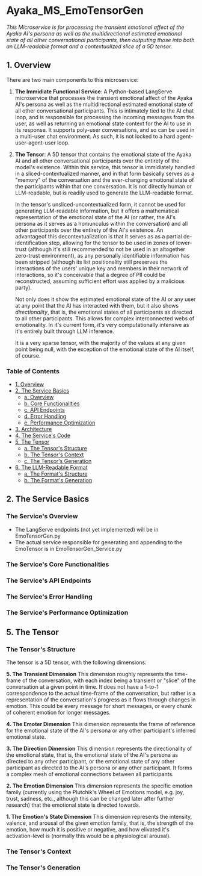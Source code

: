# Ayaka_MS_EmoTensorGen
_This Microservice is for processing the transient emotional affect of the Ayaka AI's persona as well as the multidirectional estimated emotional state of all other conversational participants, then outputing those into both an LLM-readable format and a contextualized slice of a 5D tensor._

## 1. Overview

There are two main components to this microservice:

1. **The Immidiate Functional Service**: A Python-based LangServe microservice that processes the transient emotional affect of the Ayaka AI's persona as well as the multidirectional estimated emotional state of all other conversational participants. This is intimately tied to the AI chat loop, and is responsible for processing the incoming messages from the user, as well as returning an emotional state context for the AI to use in its response. It supports poly-user conversations, and so can be used in a multi-user chat environment. As such, it is not locked to a hard agent-user-agent-user loop.

2. **The Tensor**: A 5D tensor that contains the emotional state of the Ayaka AI and all other conversational participants over the entirety of the model's existence. Within this service, this tensor is immidiately handled in a sliced-contextualized manner, and in that form basically serves as a "memory" of the conversation and the ever-changing emotional state of the participants within that one conversation. It is not directly human or LLM-readable, but is readily used to generate the LLM-readable format.

    In the tensor's unsliced-uncontextualized form, it cannot be used for generating LLM-readable information, but it offers a mathematical representation of the emotional state of the AI (or rather, the AI's persona as it serves as a homunculus within the conversation) and all other participants over the entirety of the AI's existence. An advantageof this decontextualization is that it serves as as a partial de-identification step, allowing for the tensor to be used in zones of lower-trust (although it's still recommended to not be used in an altogether zero-trust environment), as any personally identifiable information has been stripped (although its list positionality still preserves the interactions of the users' unique key and members in their network of interactions, so it's conceivable that a degree of PII could be reconstructed, assuming sufficient effort was applied by a malicious party).

    Not only does it show the estimated emotional state of the AI or any user at any point that the AI has interacted with them, but it also shows _directionality_, that is, the emotional states of all participants as directed to all other participants. This allows for complex interconnected webs of emotionality. In it's current form, it's very computationally intensive as it's entirely built through LLM inference.

    It is a very sparse tensor, with the majority of the values at any given point being null, with the exception of the emotional state of the AI itself, of course.


### Table of Contents
- [1. Overview](#1-overview)
- [2. The Service Basics](#2-the-service-basics)
  - [a. Overview](#2a-overview)
  - [b. Core Functionalities](#2b-core-functionalities)
  - [c. API Endpoints](#2c-api-endpoints)
  - [d. Error Handling](#2d-error-handling)
  - [e. Performance Optimization](#2e-performance-optimization)
- [3. Architecture](#3-architecture)
- [4. The Service's Code](#4-the-service-code)
- [5. The Tensor](#5-the-tensor)
  - [a. The Tensor's Structure](#5a-the-tensor-structure)
  - [b. The Tensor's Context](#5b-the-tensor-context)
  - [c. The Tensor's Generation](#5c-the-tensor-generation)
- [6. The LLM-Readable Format](#6-the-llm-readable-format)
  - [a. The Format's Structure](#6a-the-format-structure)
  - [b. The Format's Generation](#6b-the-format-generation)

## 2. The Service Basics<a name="2-the-service-basics"></a>
### The Service's Overview<a name="2a-the-service-overview"></a>
* The LangServe endpoints (not yet implemented) will be in EmoTensorGen.py
* The actual service responsible for generating and appending to the EmoTensor is in EmoTensorGen_Service.py

### The Service's Core Functionalities<a name="2b-the-service-core-functionalities"></a>

### The Service's API Endpoints<a name="2c-the-service-api-endpoints"></a>

### The Service's Error Handling<a name="2d-the-service-error-handling"></a>

### The Service's Performance Optimization<a name="2e-the-service-performance-optimization"></a>

## 5. The Tensor<a name="5-the-tensor"></a>
### The Tensor's Structure<a name="5a-the-tensor-structure"></a>
The tensor is a 5D tensor, with the following dimensions:

__5. The Transient Dimension__
  This dimension roughly represents the time-frame of the conversation, with each index being a transient or "slice" of the conversation at a given point in time. It does not have a 1-to-1 correspondence to the actual time-frame of the conversation, but rather is a representation of the conversation's progress as it flows through changes in emotion. This could be every message for short messages, or every chunk of coherent emotion for longer messages.

__4. The Emoter Dimension__
  This dimension represents the frame of reference for the emotional state of the AI's persona or any other participant's inferred emotional state.

__3. The Direction Dimension__
  This dimension represents the directionality of the emotional state, that is, the emotional state of the AI's persona as directed to any other participant, or the emotional state of any other participant as directed to the AI's persona or any other participant. It forms a complex mesh of emotional connections between all participants.

__2. The Emotion Dimension__
  This dimension represents the specific emotion family (currently using the Plutchik's Wheel of Emotions model, e.g. joy, trust, sadness, etc., although this can be changed later after further research) that the emotional state is directed towards.

__1. The Emotion's State Dimension__
  This dimension represents the intensity, valence, and arousal of the given emotion family, that is, the strength of the emotion, how much it is positive or negative, and how elivated it's activation-level is (normally this would be a physiological arousal).

### The Tensor's Context<a name="5b-the-tensor-context"></a>
### The Tensor's Generation<a name="5c-the-tensor-generation"></a>
